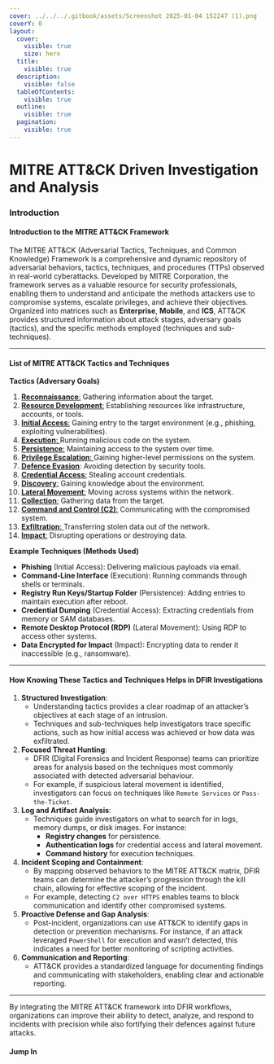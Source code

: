 ```yaml
---
cover: ../../../.gitbook/assets/Screenshot 2025-01-04 152247 (1).png
coverY: 0
layout:
  cover:
    visible: true
    size: hero
  title:
    visible: true
  description:
    visible: false
  tableOfContents:
    visible: true
  outline:
    visible: true
  pagination:
    visible: true
---
```


# MITRE ATT\&CK Driven Investigation and Analysis

### **Introduction**

#### **Introduction to the MITRE ATT\&CK Framework**

The MITRE ATT\&CK (Adversarial Tactics, Techniques, and Common Knowledge) Framework is a comprehensive and dynamic repository of adversarial behaviors, tactics, techniques, and procedures (TTPs) observed in real-world cyberattacks. Developed by MITRE Corporation, the framework serves as a valuable resource for security professionals, enabling them to understand and anticipate the methods attackers use to compromise systems, escalate privileges, and achieve their objectives. Organized into matrices such as **Enterprise**, **Mobile**, and **ICS**, ATT\&CK provides structured information about attack stages, adversary goals (tactics), and the specific methods employed (techniques and sub-techniques).

***

#### **List of MITRE ATT\&CK Tactics and Techniques**

**Tactics (Adversary Goals)**

1. [**Reconnaissance**:](../../dfir/response-strategies/) Gathering information about the target.
2. [**Resource Development**:](reconnaissance-ta0043-techniques.md) Establishing resources like infrastructure, accounts, or tools.
3. [**Initial Access**:](../../dfir/response-strategies/initial-impact-assessment-techniques.md) Gaining entry to the target environment (e.g., phishing, exploiting vulnerabilities).
4. [**Execution**: ](command-execution-ta0002-techniques.md)Running malicious code on the system.
5. [**Persistence**:](persistence-ta0003-techniques.md) Maintaining access to the system over time.
6. [**Privilege Escalation**: ](../kql-use-cases/privilege-escalation-ta0004.md)Gaining higher-level permissions on the system.
7. [**Defence Evasion**](defence-evasion-ta0005-techniques.md): Avoiding detection by security tools.
8. [**Credential Access**:](credential-access-ta0006-techniques.md) Stealing account credentials.
9. [**Discovery**:](discovery-ta0007-techniques.md) Gaining knowledge about the environment.
10. [**Lateral Movement**:](lateral-movement-ta0008-techniques.md) Moving across systems within the network.
11. [**Collection**:](../mitre-att-and-ck-driven-investigation-and-analysis/collection-ta0009-techniques.md) Gathering data from the target.
12. [**Command and Control (C2)**:](command-and-control-c2-ta0011-techniques.md) Communicating with the compromised system.
13. [**Exfiltration**: ](exfiltration-ta0010-techniques.md)Transferring stolen data out of the network.
14. [**Impact**:](impact-ta0040-techniques.md) Disrupting operations or destroying data.

**Example Techniques (Methods Used)**

* **Phishing** (Initial Access): Delivering malicious payloads via email.
* **Command-Line Interface** (Execution): Running commands through shells or terminals.
* **Registry Run Keys/Startup Folder** (Persistence): Adding entries to maintain execution after reboot.
* **Credential Dumping** (Credential Access): Extracting credentials from memory or SAM databases.
* **Remote Desktop Protocol (RDP)** (Lateral Movement): Using RDP to access other systems.
* **Data Encrypted for Impact** (Impact): Encrypting data to render it inaccessible (e.g., ransomware).

***

#### **How Knowing These Tactics and Techniques Helps in DFIR Investigations**

1. **Structured Investigation**:
   * Understanding tactics provides a clear roadmap of an attacker’s objectives at each stage of an intrusion.
   * Techniques and sub-techniques help investigators trace specific actions, such as how initial access was achieved or how data was exfiltrated.
2. **Focused Threat Hunting**:
   * DFIR (Digital Forensics and Incident Response) teams can prioritize areas for analysis based on the techniques most commonly associated with detected adversarial behaviour.
   * For example, if suspicious lateral movement is identified, investigators can focus on techniques like `Remote Services` or `Pass-the-Ticket`.
3. **Log and Artifact Analysis**:
   * Techniques guide investigators on what to search for in logs, memory dumps, or disk images. For instance:
     * **Registry changes** for persistence.
     * **Authentication logs** for credential access and lateral movement.
     * **Command history** for execution techniques.
4. **Incident Scoping and Containment**:
   * By mapping observed behaviors to the MITRE ATT\&CK matrix, DFIR teams can determine the attacker’s progression through the kill chain, allowing for effective scoping of the incident.
   * For example, detecting `C2 over HTTPS` enables teams to block communication and identify other compromised systems.
5. **Proactive Defense and Gap Analysis**:
   * Post-incident, organizations can use ATT\&CK to identify gaps in detection or prevention mechanisms. For instance, if an attack leveraged `PowerShell` for execution and wasn’t detected, this indicates a need for better monitoring of scripting activities.
6. **Communication and Reporting**:
   * ATT\&CK provides a standardized language for documenting findings and communicating with stakeholders, enabling clear and actionable reporting.

***

By integrating the MITRE ATT\&CK framework into DFIR workflows, organizations can improve their ability to detect, analyze, and respond to incidents with precision while also fortifying their defences against future attacks.

#### **Jump In**
